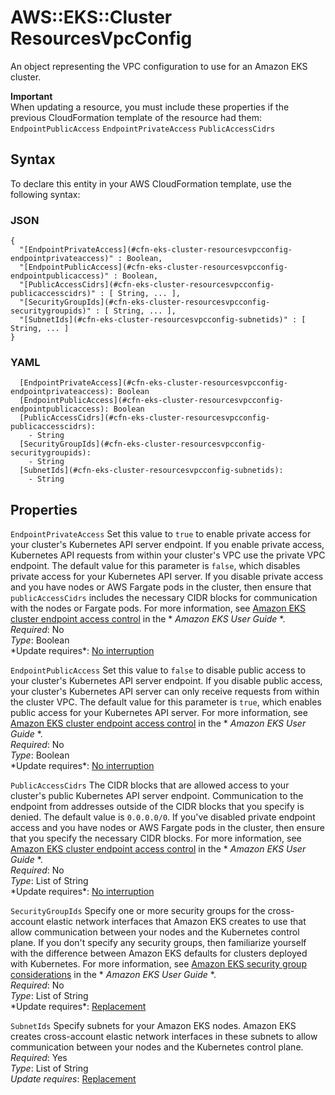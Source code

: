 # AWS::EKS::Cluster ResourcesVpcConfig<a name="aws-properties-eks-cluster-resourcesvpcconfig"></a>

An object representing the VPC configuration to use for an Amazon EKS cluster\.

**Important**  
When updating a resource, you must include these properties if the previous CloudFormation template of the resource had them:  
`EndpointPublicAccess`
`EndpointPrivateAccess`
`PublicAccessCidrs`

## Syntax<a name="aws-properties-eks-cluster-resourcesvpcconfig-syntax"></a>

To declare this entity in your AWS CloudFormation template, use the following syntax:

### JSON<a name="aws-properties-eks-cluster-resourcesvpcconfig-syntax.json"></a>

```
{
  "[EndpointPrivateAccess](#cfn-eks-cluster-resourcesvpcconfig-endpointprivateaccess)" : Boolean,
  "[EndpointPublicAccess](#cfn-eks-cluster-resourcesvpcconfig-endpointpublicaccess)" : Boolean,
  "[PublicAccessCidrs](#cfn-eks-cluster-resourcesvpcconfig-publicaccesscidrs)" : [ String, ... ],
  "[SecurityGroupIds](#cfn-eks-cluster-resourcesvpcconfig-securitygroupids)" : [ String, ... ],
  "[SubnetIds](#cfn-eks-cluster-resourcesvpcconfig-subnetids)" : [ String, ... ]
}
```

### YAML<a name="aws-properties-eks-cluster-resourcesvpcconfig-syntax.yaml"></a>

```
  [EndpointPrivateAccess](#cfn-eks-cluster-resourcesvpcconfig-endpointprivateaccess): Boolean
  [EndpointPublicAccess](#cfn-eks-cluster-resourcesvpcconfig-endpointpublicaccess): Boolean
  [PublicAccessCidrs](#cfn-eks-cluster-resourcesvpcconfig-publicaccesscidrs):
    - String
  [SecurityGroupIds](#cfn-eks-cluster-resourcesvpcconfig-securitygroupids):
    - String
  [SubnetIds](#cfn-eks-cluster-resourcesvpcconfig-subnetids):
    - String
```

## Properties<a name="aws-properties-eks-cluster-resourcesvpcconfig-properties"></a>

`EndpointPrivateAccess` <a name="cfn-eks-cluster-resourcesvpcconfig-endpointprivateaccess"></a>
Set this value to `true` to enable private access for your cluster's Kubernetes API server endpoint\. If you enable private access, Kubernetes API requests from within your cluster's VPC use the private VPC endpoint\. The default value for this parameter is `false`, which disables private access for your Kubernetes API server\. If you disable private access and you have nodes or AWS Fargate pods in the cluster, then ensure that `publicAccessCidrs` includes the necessary CIDR blocks for communication with the nodes or Fargate pods\. For more information, see [Amazon EKS cluster endpoint access control](https://docs.aws.amazon.com/eks/latest/userguide/cluster-endpoint.html) in the \* _Amazon EKS User Guide_ *\.  
*Required*: No  
*Type*: Boolean  
*Update requires\*: [No interruption](https://docs.aws.amazon.com/AWSCloudFormation/latest/UserGuide/using-cfn-updating-stacks-update-behaviors.html#update-no-interrupt)

`EndpointPublicAccess` <a name="cfn-eks-cluster-resourcesvpcconfig-endpointpublicaccess"></a>
Set this value to `false` to disable public access to your cluster's Kubernetes API server endpoint\. If you disable public access, your cluster's Kubernetes API server can only receive requests from within the cluster VPC\. The default value for this parameter is `true`, which enables public access for your Kubernetes API server\. For more information, see [Amazon EKS cluster endpoint access control](https://docs.aws.amazon.com/eks/latest/userguide/cluster-endpoint.html) in the \* _Amazon EKS User Guide_ *\.  
*Required*: No  
*Type*: Boolean  
*Update requires\*: [No interruption](https://docs.aws.amazon.com/AWSCloudFormation/latest/UserGuide/using-cfn-updating-stacks-update-behaviors.html#update-no-interrupt)

`PublicAccessCidrs` <a name="cfn-eks-cluster-resourcesvpcconfig-publicaccesscidrs"></a>
The CIDR blocks that are allowed access to your cluster's public Kubernetes API server endpoint\. Communication to the endpoint from addresses outside of the CIDR blocks that you specify is denied\. The default value is `0.0.0.0/0`\. If you've disabled private endpoint access and you have nodes or AWS Fargate pods in the cluster, then ensure that you specify the necessary CIDR blocks\. For more information, see [Amazon EKS cluster endpoint access control](https://docs.aws.amazon.com/eks/latest/userguide/cluster-endpoint.html) in the \* _Amazon EKS User Guide_ *\.  
*Required*: No  
*Type*: List of String  
*Update requires\*: [No interruption](https://docs.aws.amazon.com/AWSCloudFormation/latest/UserGuide/using-cfn-updating-stacks-update-behaviors.html#update-no-interrupt)

`SecurityGroupIds` <a name="cfn-eks-cluster-resourcesvpcconfig-securitygroupids"></a>
Specify one or more security groups for the cross\-account elastic network interfaces that Amazon EKS creates to use that allow communication between your nodes and the Kubernetes control plane\. If you don't specify any security groups, then familiarize yourself with the difference between Amazon EKS defaults for clusters deployed with Kubernetes\. For more information, see [Amazon EKS security group considerations](https://docs.aws.amazon.com/eks/latest/userguide/sec-group-reqs.html) in the \* _Amazon EKS User Guide_ *\.  
*Required*: No  
*Type*: List of String  
*Update requires\*: [Replacement](https://docs.aws.amazon.com/AWSCloudFormation/latest/UserGuide/using-cfn-updating-stacks-update-behaviors.html#update-replacement)

`SubnetIds` <a name="cfn-eks-cluster-resourcesvpcconfig-subnetids"></a>
Specify subnets for your Amazon EKS nodes\. Amazon EKS creates cross\-account elastic network interfaces in these subnets to allow communication between your nodes and the Kubernetes control plane\.  
_Required_: Yes  
_Type_: List of String  
_Update requires_: [Replacement](https://docs.aws.amazon.com/AWSCloudFormation/latest/UserGuide/using-cfn-updating-stacks-update-behaviors.html#update-replacement)
